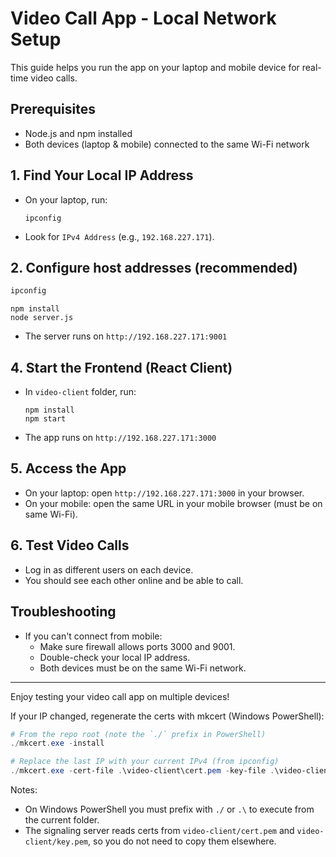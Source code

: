 # Video Call App - Local Network Setup

This guide helps you run the app on your laptop and mobile device for real-time video calls.

## Prerequisites

- Node.js and npm installed
- Both devices (laptop & mobile) connected to the same Wi-Fi network

## 1. Find Your Local IP Address

- On your laptop, run:
  ```
  ipconfig
  ```
- Look for `IPv4 Address` (e.g., `192.168.227.171`).

## 2. Configure host addresses (recommended)

```powershell
ipconfig
```

```
npm install
node server.js
```

- The server runs on `http://192.168.227.171:9001`

## 4. Start the Frontend (React Client)

- In `video-client` folder, run:
  ```
  npm install
  npm start
  ```
- The app runs on `http://192.168.227.171:3000`

## 5. Access the App

- On your laptop: open `http://192.168.227.171:3000` in your browser.
- On your mobile: open the same URL in your mobile browser (must be on same Wi-Fi).

## 6. Test Video Calls

- Log in as different users on each device.
- You should see each other online and be able to call.

## Troubleshooting

- If you can't connect from mobile:
  - Make sure firewall allows ports 3000 and 9001.
  - Double-check your local IP address.
  - Both devices must be on the same Wi-Fi network.

---

Enjoy testing your video call app on multiple devices!

If your IP changed, regenerate the certs with mkcert (Windows PowerShell):

```powershell
# From the repo root (note the `./` prefix in PowerShell)
./mkcert.exe -install

# Replace the last IP with your current IPv4 (from ipconfig)
./mkcert.exe -cert-file .\video-client\cert.pem -key-file .\video-client\key.pem localhost 127.0.0.1 10.82.20.72
```

Notes:

- On Windows PowerShell you must prefix with `./` or `.\` to execute from the current folder.
- The signaling server reads certs from `video-client/cert.pem` and `video-client/key.pem`, so you do not need to copy them elsewhere.
